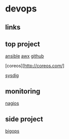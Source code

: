 # devops

## links


## top project
[ansible](https://www.ansible.com/) [awx](https://github.com/ansible/awx) [github](https://github.com/ansible/ansible)

[coreos][http://coreos.com/]

[sysdig](https://sysdig.com/)

## monitoring

[nagios](https://www.nagios.org/)

## side project

[bigops](http://bigops.com/)